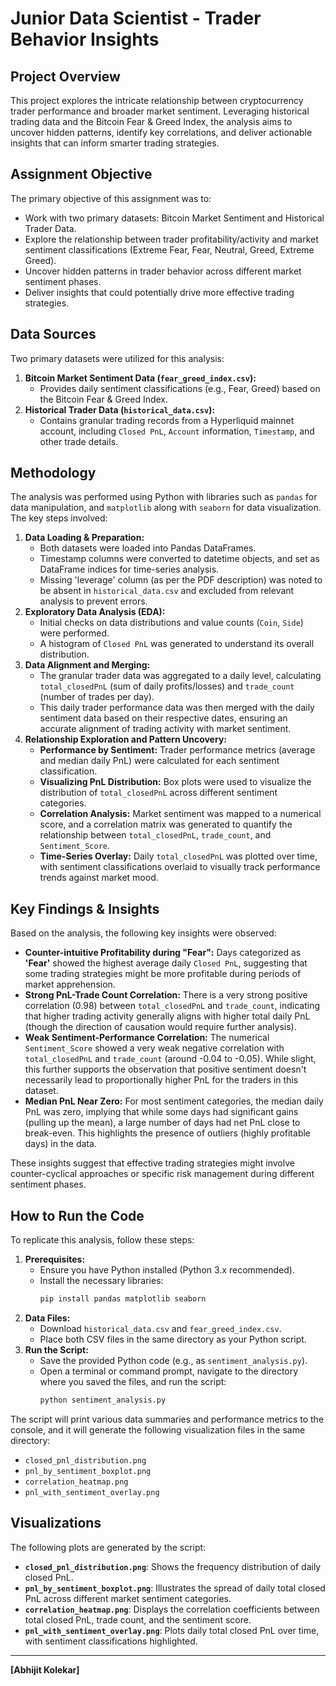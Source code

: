 # Junior Data Scientist - Trader Behavior Insights

## Project Overview

This project explores the intricate relationship between cryptocurrency trader performance and broader market sentiment. Leveraging historical trading data and the Bitcoin Fear & Greed Index, the analysis aims to uncover hidden patterns, identify key correlations, and deliver actionable insights that can inform smarter trading strategies.

## Assignment Objective

The primary objective of this assignment was to:
* Work with two primary datasets: Bitcoin Market Sentiment and Historical Trader Data.
* Explore the relationship between trader profitability/activity and market sentiment classifications (Extreme Fear, Fear, Neutral, Greed, Extreme Greed).
* Uncover hidden patterns in trader behavior across different market sentiment phases.
* Deliver insights that could potentially drive more effective trading strategies.

## Data Sources

Two primary datasets were utilized for this analysis:

1.  **Bitcoin Market Sentiment Data (`fear_greed_index.csv`):**
    * Provides daily sentiment classifications (e.g., Fear, Greed) based on the Bitcoin Fear & Greed Index.
2.  **Historical Trader Data (`historical_data.csv`):**
    * Contains granular trading records from a Hyperliquid mainnet account, including `Closed PnL`, `Account` information, `Timestamp`, and other trade details.

## Methodology

The analysis was performed using Python with libraries such as `pandas` for data manipulation, and `matplotlib` along with `seaborn` for data visualization. The key steps involved:

1.  **Data Loading & Preparation:**
    * Both datasets were loaded into Pandas DataFrames.
    * Timestamp columns were converted to datetime objects, and set as DataFrame indices for time-series analysis.
    * Missing 'leverage' column (as per the PDF description) was noted to be absent in `historical_data.csv` and excluded from relevant analysis to prevent errors.
2.  **Exploratory Data Analysis (EDA):**
    * Initial checks on data distributions and value counts (`Coin`, `Side`) were performed.
    * A histogram of `Closed PnL` was generated to understand its overall distribution.
3.  **Data Alignment and Merging:**
    * The granular trader data was aggregated to a daily level, calculating `total_closedPnL` (sum of daily profits/losses) and `trade_count` (number of trades per day).
    * This daily trader performance data was then merged with the daily sentiment data based on their respective dates, ensuring an accurate alignment of trading activity with market sentiment.
4.  **Relationship Exploration and Pattern Uncovery:**
    * **Performance by Sentiment:** Trader performance metrics (average and median daily PnL) were calculated for each sentiment classification.
    * **Visualizing PnL Distribution:** Box plots were used to visualize the distribution of `total_closedPnL` across different sentiment categories.
    * **Correlation Analysis:** Market sentiment was mapped to a numerical score, and a correlation matrix was generated to quantify the relationship between `total_closedPnL`, `trade_count`, and `Sentiment_Score`.
    * **Time-Series Overlay:** Daily `total_closedPnL` was plotted over time, with sentiment classifications overlaid to visually track performance trends against market mood.

## Key Findings & Insights

Based on the analysis, the following key insights were observed:

* **Counter-intuitive Profitability during "Fear":** Days categorized as **'Fear'** showed the highest average daily `Closed PnL`, suggesting that some trading strategies might be more profitable during periods of market apprehension.
* **Strong PnL-Trade Count Correlation:** There is a very strong positive correlation ($0.98$) between `total_closedPnL` and `trade_count`, indicating that higher trading activity generally aligns with higher total daily PnL (though the direction of causation would require further analysis).
* **Weak Sentiment-Performance Correlation:** The numerical `Sentiment_Score` showed a very weak negative correlation with `total_closedPnL` and `trade_count` (around -0.04 to -0.05). While slight, this further supports the observation that positive sentiment doesn't necessarily lead to proportionally higher PnL for the traders in this dataset.
* **Median PnL Near Zero:** For most sentiment categories, the median daily PnL was zero, implying that while some days had significant gains (pulling up the mean), a large number of days had net PnL close to break-even. This highlights the presence of outliers (highly profitable days) in the data.

These insights suggest that effective trading strategies might involve counter-cyclical approaches or specific risk management during different sentiment phases.

## How to Run the Code

To replicate this analysis, follow these steps:

1.  **Prerequisites:**
    * Ensure you have Python installed (Python 3.x recommended).
    * Install the necessary libraries:
        ```bash
        pip install pandas matplotlib seaborn
        ```
2.  **Data Files:**
    * Download `historical_data.csv` and `fear_greed_index.csv`.
    * Place both CSV files in the same directory as your Python script.
3.  **Run the Script:**
    * Save the provided Python code (e.g., as `sentiment_analysis.py`).
    * Open a terminal or command prompt, navigate to the directory where you saved the files, and run the script:
        ```bash
        python sentiment_analysis.py
        ```

The script will print various data summaries and performance metrics to the console, and it will generate the following visualization files in the same directory:

* `closed_pnl_distribution.png`
* `pnl_by_sentiment_boxplot.png`
* `correlation_heatmap.png`
* `pnl_with_sentiment_overlay.png`

## Visualizations

The following plots are generated by the script:

* **`closed_pnl_distribution.png`**: Shows the frequency distribution of daily closed PnL.
* **`pnl_by_sentiment_boxplot.png`**: Illustrates the spread of daily total closed PnL across different market sentiment categories.
* **`correlation_heatmap.png`**: Displays the correlation coefficients between total closed PnL, trade count, and the sentiment score.
* **`pnl_with_sentiment_overlay.png`**: Plots daily total closed PnL over time, with sentiment classifications highlighted.

---

**[Abhijit Kolekar]**

